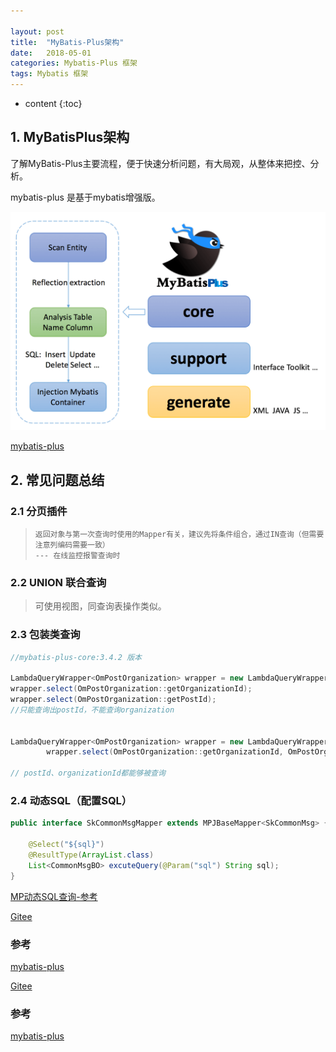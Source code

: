 ```yaml
---

layout: post
title:  "MyBatis-Plus架构"
date:   2018-05-01
categories: Mybatis-Plus 框架
tags: Mybatis 框架
---
```


* content
{:toc}

## 1. MyBatisPlus架构

  了解MyBatis-Plus主要流程，便于快速分析问题，有大局观，从整体来把控、分析。

mybatis-plus 是基于mybatis增强版。

![2022-03-11_mybatis-plus原理](\image\mybatis\2022-03-11_mybatis-plus原理.png)

[mybatis-plus](https://www.oschina.net/p/mybatis-plus?hmsr=aladdin1e1)



## 2. 常见问题总结

### 2.1 分页插件

> ```
> 返回对象与第一次查询时使用的Mapper有关，建议先将条件组合，通过IN查询（但需要注意列编码需要一致） 
> --- 在线监控报警查询时
> ```

### 2.2 UNION 联合查询

> 可使用视图，同查询表操作类似。


### 2.3 包装类查询

```java
//mybatis-plus-core:3.4.2 版本

LambdaQueryWrapper<OmPostOrganization> wrapper = new LambdaQueryWrapper<>();
wrapper.select(OmPostOrganization::getOrganizationId);
wrapper.select(OmPostOrganization::getPostId);
//只能查询出postId，不能查询organization


LambdaQueryWrapper<OmPostOrganization> wrapper = new LambdaQueryWrapper<>();
        wrapper.select(OmPostOrganization::getOrganizationId, OmPostOrganization::getPostId);

// postId、organizationId都能够被查询
```


### 2.4 动态SQL（配置SQL）

```java
public interface SkCommonMsgMapper extends MPJBaseMapper<SkCommonMsg> {

    @Select("${sql}")
    @ResultType(ArrayList.class)
    List<CommonMsgBO> excuteQuery(@Param("sql") String sql);
}

```

[MP动态SQL查询-参考](https://www.cnblogs.com/zimug/archive/2020/07/10/13277392.html)

[Gitee](https://gitee.com/baomidou/mybatis-plus)

### 参考

[mybatis-plus](https://www.oschina.net/p/mybatis-plus?hmsr=aladdin1e1)

[Gitee](https://gitee.com/baomidou/mybatis-plus)

### 参考

[mybatis-plus](https://www.oschina.net/p/mybatis-plus?hmsr=aladdin1e1)